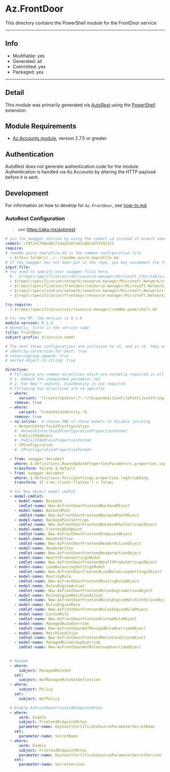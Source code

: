 <!-- region Generated -->
# Az.FrontDoor
This directory contains the PowerShell module for the FrontDoor service.

---
## Info
- Modifiable: yes
- Generated: all
- Committed: yes
- Packaged: yes

---
## Detail
This module was primarily generated via [AutoRest](https://github.com/Azure/autorest) using the [PowerShell](https://github.com/Azure/autorest.powershell) extension.

## Module Requirements
- [Az.Accounts module](https://www.powershellgallery.com/packages/Az.Accounts/), version 2.7.5 or greater

## Authentication
AutoRest does not generate authentication code for the module. Authentication is handled via Az.Accounts by altering the HTTP payload before it is sent.

## Development
For information on how to develop for `Az.FrontDoor`, see [how-to.md](how-to.md).
<!-- endregion -->

### AutoRest Configuration
> see https://aka.ms/autorest

```yaml
# pin the swagger version by using the commit id instead of branch name
commit: cf9f241708ed82f2dad218fed3c09ca5fd191311
require:
# readme.azure.noprofile.md is the common configuration file
  - $(this-folder)/../../readme.azure.noprofile.md
# If the swagger has not been put in the repo, you may uncomment the following line and refer to it locally
input-file:
# You need to specify your swagger files here.
  # - $(repo)/specification/cdn/resource-manager/Microsoft.Cdn/stable/2024-09-01/afdx.json
  - $(repo)/specification/network/resource-manager/Microsoft.Network/stable/2024-03-01/webapplicationfirewall.json
  - $(repo)/specification/frontdoor/resource-manager/Microsoft.Network/stable/2019-11-01/networkexperiment.json
  - $(repo)/specification/network/resource-manager/Microsoft.Network/stable/2024-03-01/network.json
  - $(repo)/specification/frontdoor/resource-manager/Microsoft.Network/stable/2021-06-01/frontdoor.json

try-require: 
  - $(repo)/specification/xxx/resource-manager/readme.powershell.md

# For new RP, the version is 0.1.0
module-version: 0.1.0
# Normally, title is the service name
title: FrontDoor
subject-prefix: $(service-name)

# The next three configurations are exclusive to v3, and in v4, they are activated by default. If you are still using v3, please uncomment them.
# identity-correction-for-post: true
# resourcegroup-append: true
# nested-object-to-string: true

directive:
  # Following are common directives which are normally required in all the RPs
  # 1. Remove the unexpanded parameter set
  # 2. For New-* cmdlets, ViaIdentity is not required
  # Following two directives are v4 specific
  - where:
      variant: ^(Create|Update)(?!.*?(Expanded|JsonFilePath|JsonString))
    remove: true
  - where:
      variant: ^CreateViaIdentity.*$
    remove: true
  - no-inline:  # choose ONE of these models to disable inlining
    - NetworkInterfaceIPConfiguration
    #- NetworkInterfaceIPConfigurationPropertiesFormat
    - PublicIPAddress
    #- PublicIPAddressPropertiesFormat
    - IPConfiguration
    #- IPConfigurationPropertiesFormat

  - from: swagger-document
    where: $.definitions.RouteUpdatePropertiesParameters.properties.supportedProtocols
    transform: delete $.default
  - from: swagger-document
    where: $.definitions.PolicySettings.properties.logScrubbing
    transform: $['x-ms-client-flatten'] = false;

  # For New object model cmdlet
  - model-cmdlet:
    - model-name: Backend
      cmdlet-name: New-AzFrontDoorFrontendBackendObject
    - model-name: BackendPool
      cmdlet-name: New-AzFrontDoorFrontendBackendPoolObject
    - model-name: BackendPoolSettings
      cmdlet-name: New-AzFrontDoorFrontendBackendPoolSettingsObject
    - model-name: FrontendEndpoint
      cmdlet-name: New-AzFrontDoorFrontendEndpointObject
    - model-name: HeaderAction
      cmdlet-name: New-AzFrontDoorFrontendHeaderActionObject
    - model-name: HeaderAction
      cmdlet-name: New-AzFrontDoorFrontendHeaderActionObject
    - model-name: HealthProbeSettingsModel
      cmdlet-name: New-AzFrontDoorFrontendHealthProbeSettingsObject
    - model-name: LoadBalancingSettingsModel
      cmdlet-name: New-AzFrontDoorFrontendLoadBalancingSettingsObject
    - model-name: RoutingRule
      cmdlet-name: New-AzFrontDoorFrontendRoutingRuleObject
    - model-name: RulesEngineAction
      cmdlet-name: New-AzFrontDoorFrontendRulesEngineActionObject
    - model-name: RulesEngineMatchCondition
      cmdlet-name: New-AzFrontDoorFrontendRulesEngineMatchConditionObject
    - model-name: RulesEngineRule
      cmdlet-name: New-AzFrontDoorFrontendRulesEngineRuleObject
    - model-name: CustomRule
      cmdlet-name: New-AzFrontDoorFrontendCustomRuleObject
    - model-name: ManagedRuleOverride
      cmdlet-name: New-AzFrontDoorWafManagedRuleOverrideObject
    - model-name: MatchCondition
      cmdlet-name: New-AzFrontDoorFrontendMatchConditionObject
    - model-name: ManagedRuleGroupOverride
      cmdlet-name: New-AzFrontDoorWafRuleGroupOverrideObject 

      
  # Rename
  - where: 
      subject: ManagedRuleSet
    set:
      subject: WafManagedRuleSetDefinition
  - where:
      subject: Policy
    set:
      subject: WafPolicy

  # Enable-AzFrontDoorFrontendEndpointHttps
  - where:
      verb: Enable
      subject: FrontendEndpointHttps
      parameter-name: KeyVaultCertificateSourceParameterSecretName
    set:
      parameter-name: SecretName
  - where:
      verb: Enable
      subject: FrontendEndpointHttps
      parameter-name: KeyVaultCertificateSourceParameterSecretVersion
    set:
      parameter-name: SecretVersion
```
